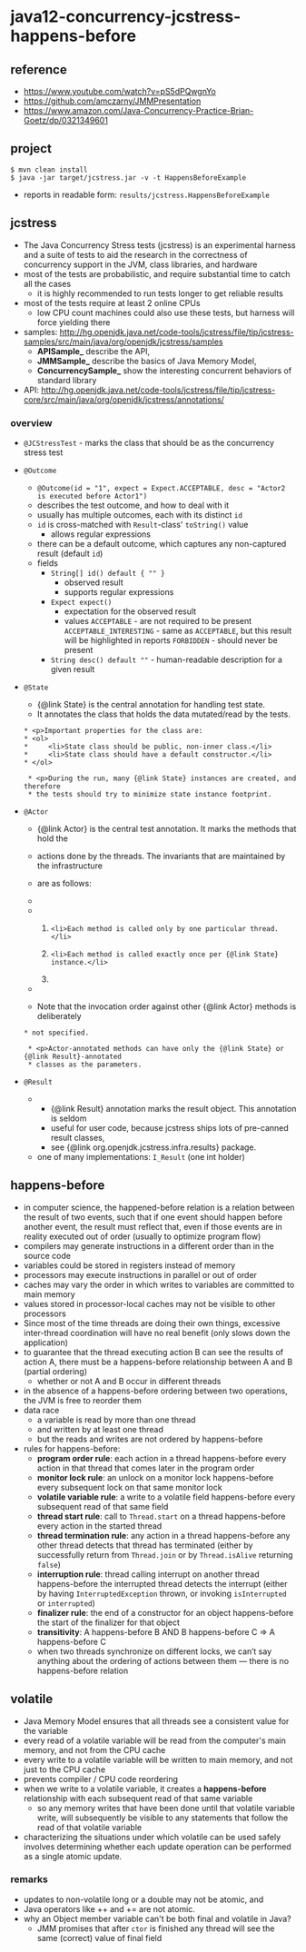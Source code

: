 # java12-concurrency-jcstress-happens-before

## reference
* https://www.youtube.com/watch?v=pS5dPQwgnYo
* https://github.com/amczarny/JMMPresentation
* https://www.amazon.com/Java-Concurrency-Practice-Brian-Goetz/dp/0321349601

## project
```
$ mvn clean install
$ java -jar target/jcstress.jar -v -t HappensBeforeExample
```
* reports in readable form: `results/jcstress.HappensBeforeExample`

## jcstress
* The Java Concurrency Stress tests (jcstress) is an experimental harness and a suite of tests to aid the research 
in the correctness of concurrency support in the JVM, class libraries, and hardware
* most of the tests are probabilistic, and require substantial time to catch all the cases
    * it is highly recommended to run tests longer to get reliable results
* most of the tests require at least 2 online CPUs
    * low CPU count machines could also use these tests, but harness will force yielding there
* samples: http://hg.openjdk.java.net/code-tools/jcstress/file/tip/jcstress-samples/src/main/java/org/openjdk/jcstress/samples
    * **APISample_** describe the API, 
    * **JMMSample_** describe the basics of Java Memory Model, 
    * **ConcurrencySample_** show the interesting concurrent behaviors of standard library
* API: http://hg.openjdk.java.net/code-tools/jcstress/file/tip/jcstress-core/src/main/java/org/openjdk/jcstress/annotations/

### overview
* `@JCStressTest` - marks the class that should be as the concurrency stress test
* `@Outcome`
    * `@Outcome(id = "1", expect = Expect.ACCEPTABLE, desc = "Actor2 is executed before Actor1")`
    * describes the test outcome, and how to deal with it
    * usually has multiple outcomes, each with its distinct `id`
    * `id` is cross-matched with `Result`-class' `toString()` value
        * allows regular expressions
    * there can be a default outcome, which captures any non-captured result (default `id`)
    * fields
        * `String[] id() default { "" }`
            * observed result
            * supports regular expressions
        * `Expect expect()`
            * expectation for the observed result
            * values
                `ACCEPTABLE` - are not required to be present
                `ACCEPTABLE_INTERESTING` - same as `ACCEPTABLE`, but this result will be highlighted in reports
                `FORBIDDEN` - should never be present
        * `String desc() default ""` - human-readable description for a given result
* `@State`
     * {@link State} is the central annotation for handling test state.
     * It annotates the class that holds the data mutated/read by the tests.
     
      * <p>Important properties for the class are:
      * <ol>
      *     <li>State class should be public, non-inner class.</li>
      *     <li>State class should have a default constructor.</li>
      * </ol>
      
       * <p>During the run, many {@link State} instances are created, and therefore
       * the tests should try to minimize state instance footprint.
* `@Actor`
     * {@link Actor} is the central test annotation. It marks the methods that hold the
     * actions done by the threads. The invariants that are maintained by the infrastructure
     * are as follows:
     *
     * <ol>
     *     <li>Each method is called only by one particular thread.</li>
     *     <li>Each method is called exactly once per {@link State} instance.</li>
     * </ol>
     *
     
     * <p>Note that the invocation order against other {@link Actor} methods is deliberately
      * not specified.
      
       * <p>Actor-annotated methods can have only the {@link State} or {@link Result}-annotated
       * classes as the parameters.
* `@Result`
    *  * {@link Result} annotation marks the result object. This annotation is seldom
       * useful for user code, because jcstress ships lots of pre-canned result classes,
       * see {@link org.openjdk.jcstress.infra.results} package.
    * one of many implementations: `I_Result` (one int holder)

## happens-before
* in computer science, the happened-before relation is a relation between the result of two events, 
such that if one event should happen before another event, the result must reflect that, even if those 
events are in reality executed out of order (usually to optimize program flow)
* compilers may generate instructions in a different order than in the source code
* variables could be stored in registers instead of memory
* processors may execute instructions in parallel or out of order
* caches may vary the order in which writes to variables are committed to main memory
* values stored in processor-local caches may not be visible to other processors
* Since most of the time threads are doing their own things, excessive inter-thread
  coordination will have no real benefit (only slows down the application)
* to guarantee that the thread executing action B can see the results of action A, there must
  be a happens-before relationship between A and B (partial ordering)
    * whether or not A and B occur in different threads
* in the absence of a happens-before ordering between two operations, the JVM is free to reorder them
* data race
    * a variable is read by more than one thread
    * and written by at least one thread
    * but the reads and writes are not ordered by happens-before
* rules for happens-before:
    * **program order rule**: each action in a thread happens-before every action
    in that thread that comes later in the program order
    * **monitor lock rule**: an unlock on a monitor lock happens-before every
    subsequent lock on that same monitor lock
    * **volatile variable rule**: a write to a volatile field happens-before every
    subsequent read of that same field
    * **thread start rule**: call to `Thread.start` on a thread happens-before
    every action in the started thread
    * **thread termination rule**: any action in a thread happens-before any
    other thread detects that thread has terminated (either by successfully
    return from `Thread.join` or by `Thread.isAlive` returning
    `false`)
    * **interruption rule**: thread calling interrupt on another thread
    happens-before the interrupted thread detects the interrupt (either
    by having `InterruptedException` thrown, or invoking `isInterrupted`
    or `interrupted`)
    * **finalizer rule**: the end of a constructor for an object happens-before
    the start of the finalizer for that object
    * **transitivity**: A happens-before B AND B happens-before C => A happens-before C
    * when two threads synchronize on different locks, we can’t say anything about the ordering
      of actions between them — there is no happens-before relation
  
## volatile
* Java Memory Model ensures that all threads see a consistent value for the variable
* every read of a volatile variable will be read from the computer's main memory, and not from the CPU cache
* every write to a volatile variable will be written to main memory, and not just to the CPU cache
* prevents compiler / CPU code reordering
* when we write to a volatile variable, it creates a **happens-before** relationship with each subsequent 
read of that same variable 
    * so any memory writes that have been done until that volatile variable write, will subsequently 
    be visible to any statements that follow the read of that volatile variable
* characterizing the situations under which volatile can be used safely involves determining whether 
each update operation can be performed as a single atomic update.

### remarks
* updates to non-volatile long or a double may not be atomic, and
* Java operators like ++ and += are not atomic.
* why an Object member variable can't be both final and volatile in Java?
    * JMM promises that after `ctor` is finished any thread will see the same (correct) value of final field

